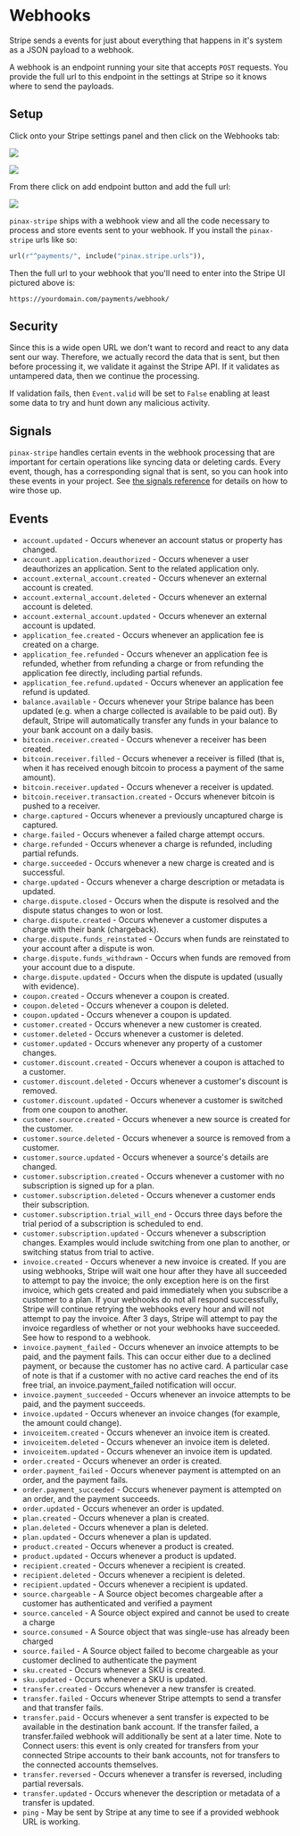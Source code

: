 # Webhooks

Stripe sends a events for just about everything that happens in it's system as
a JSON payload to a webhook.

A webhook is an endpoint running your site that accepts `POST` requests. You
provide the full url to this endpoint in the settings at Stripe so it knows
where to send the payloads.

## Setup

Click onto your Stripe settings panel and then click on the Webhooks tab:

![](../user-guide/images/stripe-menu.png)

![](images/webhooks-tab.png)

From there click on add endpoint button and add the full url:

![](images/webhooks-add-url.png)

`pinax-stripe` ships with a webhook view and all the code necessary to process
and store events sent to your webhook.  If you install the `pinax-stripe` urls
like so:

```python
url(r"^payments/", include("pinax.stripe.urls")),
```

Then the full url to your webhook that you'll need to enter into the Stripe UI
pictured above is:

    https://yourdomain.com/payments/webhook/


## Security

Since this is a wide open URL we don't want to record and react to any data
sent our way.  Therefore, we actually record the data that is sent, but then
before processing it, we validate it against the Stripe API.  If it validates
as untampered data, then we continue the processing.

If validation fails, then `Event.valid` will be set to `False` enabling at
least some data to try and hunt down any malicious activity.


## Signals

`pinax-stripe` handles certain events in the webhook processing that are
important for certain operations like syncing data or deleting cards. Every
event, though, has a corresponding signal that is sent, so you can hook into
these events in your project.  See [the signals reference](signals.md) for
details on how to wire those up.

## Events

* `account.updated` - Occurs whenever an account status or property has changed.
* `account.application.deauthorized` - Occurs whenever a user deauthorizes an application. Sent to the related application only.
* `account.external_account.created` - Occurs whenever an external account is created.
* `account.external_account.deleted` - Occurs whenever an external account is deleted.
* `account.external_account.updated` - Occurs whenever an external account is updated.
* `application_fee.created` - Occurs whenever an application fee is created on a charge.
* `application_fee.refunded` - Occurs whenever an application fee is refunded, whether from refunding a charge or from refunding the application fee directly, including partial refunds.
* `application_fee.refund.updated` - Occurs whenever an application fee refund is updated.
* `balance.available` - Occurs whenever your Stripe balance has been updated (e.g. when a charge collected is available to be paid out). By default, Stripe will automatically transfer any funds in your balance to your bank account on a daily basis.
* `bitcoin.receiver.created` - Occurs whenever a receiver has been created.
* `bitcoin.receiver.filled` - Occurs whenever a receiver is filled (that is, when it has received enough bitcoin to process a payment of the same amount).
* `bitcoin.receiver.updated` - Occurs whenever a receiver is updated.
* `bitcoin.receiver.transaction.created` - Occurs whenever bitcoin is pushed to a receiver.
* `charge.captured` - Occurs whenever a previously uncaptured charge is captured.
* `charge.failed` - Occurs whenever a failed charge attempt occurs.
* `charge.refunded` - Occurs whenever a charge is refunded, including partial refunds.
* `charge.succeeded` - Occurs whenever a new charge is created and is successful.
* `charge.updated` - Occurs whenever a charge description or metadata is updated.
* `charge.dispute.closed` - Occurs when the dispute is resolved and the dispute status changes to won or lost.
* `charge.dispute.created` - Occurs whenever a customer disputes a charge with their bank (chargeback).
* `charge.dispute.funds_reinstated` - Occurs when funds are reinstated to your account after a dispute is won.
* `charge.dispute.funds_withdrawn` - Occurs when funds are removed from your account due to a dispute.
* `charge.dispute.updated` - Occurs when the dispute is updated (usually with evidence).
* `coupon.created` - Occurs whenever a coupon is created.
* `coupon.deleted` - Occurs whenever a coupon is deleted.
* `coupon.updated` - Occurs whenever a coupon is updated.
* `customer.created` - Occurs whenever a new customer is created.
* `customer.deleted` - Occurs whenever a customer is deleted.
* `customer.updated` - Occurs whenever any property of a customer changes.
* `customer.discount.created` - Occurs whenever a coupon is attached to a customer.
* `customer.discount.deleted` - Occurs whenever a customer's discount is removed.
* `customer.discount.updated` - Occurs whenever a customer is switched from one coupon to another.
* `customer.source.created` - Occurs whenever a new source is created for the customer.
* `customer.source.deleted` - Occurs whenever a source is removed from a customer.
* `customer.source.updated` - Occurs whenever a source's details are changed.
* `customer.subscription.created` - Occurs whenever a customer with no subscription is signed up for a plan.
* `customer.subscription.deleted` - Occurs whenever a customer ends their subscription.
* `customer.subscription.trial_will_end` - Occurs three days before the trial period of a subscription is scheduled to end.
* `customer.subscription.updated` - Occurs whenever a subscription changes. Examples would include switching from one plan to another, or switching status from trial to active.
* `invoice.created` - Occurs whenever a new invoice is created. If you are using webhooks, Stripe will wait one hour after they have all succeeded to attempt to pay the invoice; the only exception here is on the first invoice, which gets created and paid immediately when you subscribe a customer to a plan. If your webhooks do not all respond successfully, Stripe will continue retrying the webhooks every hour and will not attempt to pay the invoice. After 3 days, Stripe will attempt to pay the invoice regardless of whether or not your webhooks have succeeded. See how to respond to a webhook.
* `invoice.payment_failed` - Occurs whenever an invoice attempts to be paid, and the payment fails. This can occur either due to a declined payment, or because the customer has no active card. A particular case of note is that if a customer with no active card reaches the end of its free trial, an invoice.payment_failed notification will occur.
* `invoice.payment_succeeded` - Occurs whenever an invoice attempts to be paid, and the payment succeeds.
* `invoice.updated` - Occurs whenever an invoice changes (for example, the amount could change).
* `invoiceitem.created` - Occurs whenever an invoice item is created.
* `invoiceitem.deleted` - Occurs whenever an invoice item is deleted.
* `invoiceitem.updated` - Occurs whenever an invoice item is updated.
* `order.created` - Occurs whenever an order is created.
* `order.payment_failed` - Occurs whenever payment is attempted on an order, and the payment fails.
* `order.payment_succeeded` - Occurs whenever payment is attempted on an order, and the payment succeeds.
* `order.updated` - Occurs whenever an order is updated.
* `plan.created` - Occurs whenever a plan is created.
* `plan.deleted` - Occurs whenever a plan is deleted.
* `plan.updated` - Occurs whenever a plan is updated.
* `product.created` - Occurs whenever a product is created.
* `product.updated` - Occurs whenever a product is updated.
* `recipient.created` - Occurs whenever a recipient is created.
* `recipient.deleted` - Occurs whenever a recipient is deleted.
* `recipient.updated` - Occurs whenever a recipient is updated.
* `source.chargeable` - A Source object becomes chargeable after a customer has authenticated and verified a payment
* `source.canceled` - A Source object expired and cannot be used to create a charge
* `source.consumed` - A Source object that was single-use has already been charged
* `source.failed` - A Source object failed to become chargeable as your customer declined to authenticate the payment
* `sku.created` - Occurs whenever a SKU is created.
* `sku.updated` - Occurs whenever a SKU is updated.
* `transfer.created` - Occurs whenever a new transfer is created.
* `transfer.failed` - Occurs whenever Stripe attempts to send a transfer and that transfer fails.
* `transfer.paid` - Occurs whenever a sent transfer is expected to be available in the destination bank account. If the transfer failed, a transfer.failed webhook will additionally be sent at a later time. Note to Connect users: this event is only created for transfers from your connected Stripe accounts to their bank accounts, not for transfers to the connected accounts themselves.
* `transfer.reversed` - Occurs whenever a transfer is reversed, including partial reversals.
* `transfer.updated` - Occurs whenever the description or metadata of a transfer is updated.
* `ping` - May be sent by Stripe at any time to see if a provided webhook URL is working.
